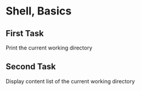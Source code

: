 # Shell, Basics
## First Task
Print the current working directory

## Second Task
Display content list of the current working directory